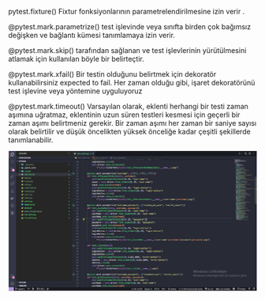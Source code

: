 pytest.fixture() Fixtur fonksiyonlarının parametrelendirilmesine izin verir .

@pytest.mark.parametrize() test işlevinde veya sınıfta birden çok bağımsız değişken ve bağlantı kümesi tanımlamaya izin verir.

@pytest.mark.skip() tarafından sağlanan ve test işlevlerinin yürütülmesini atlamak için kullanılan böyle bir belirteçtir.

@pytest.mark.xfail() Bir testin olduğunu belirtmek için dekoratör kullanabilirsiniz expected to fail. Her zaman olduğu gibi, işaret dekoratörünü test işlevine veya yöntemine uyguluyoruz

@pytest.mark.timeout() Varsayılan olarak, eklenti herhangi bir testi zaman aşımına uğratmaz, eklentinin uzun süren testleri kesmesi için geçerli bir zaman aşımı belirtmeniz gerekir. Bir zaman aşımı her zaman bir saniye sayısı olarak belirtilir ve düşük öncelikten yüksek önceliğe kadar çeşitli şekillerde tanımlanabilir.

![Alt text](SS.png)